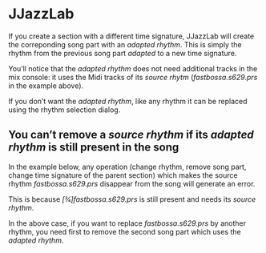# JJazzLab

If you create a section with a different time signature, JJazzLab will create the correponding song part with an _adapted rhythm_. This is simply the rhythm from the previous song part _adapted_ to a new time signature.

You’ll notice that the _adapted rhythm_ does not need additional tracks in the mix console: it uses the Midi tracks of its _source rhytm_ \(_fastbossa.s629.prs_ in the example above\).

If you don’t want the _adapted rhythm_, like any rhythm it can be replaced using the rhythm selection dialog.

## You can’t remove a _source rhythm_ if its _adapted rhythm_ is still present in the song <a id="you-can-t-remove-a-source-rhythm-if-its-adapted-rhythm-is-still-present-in-the-song"></a>

In the example below, any operation \(change rhythm, remove song part, change time signature of the parent section\) which makes the source rhythm _fastbossa.s629.prs_ disappear from the song will generate an error.

This is because _\[3⁄4\]fastbossa.s629.prs_ is still present and needs its _source rhythm_.

In the above case, if you want to replace _fastbossa.s629.prs_ by another rhythm, you need first to remove the second song part which uses the _adapted rhythm_.

